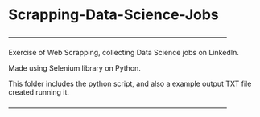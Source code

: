 # Scrapping-Data-Science-Jobs

———————————————————————————————
  
Exercise of Web Scrapping, collecting Data Science jobs on LinkedIn. 
  
Made using Selenium library on Python.

This folder includes the python script, and also a example output TXT file created running it.
  
  ———————————————————————————————

